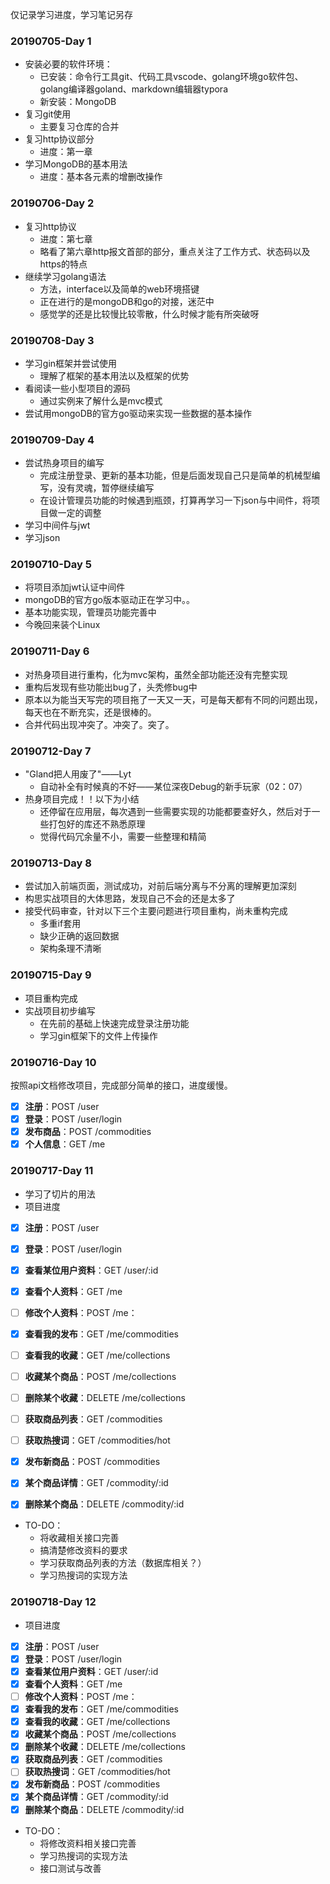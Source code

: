 仅记录学习进度，学习笔记另存

### 20190705-Day 1

- 安装必要的软件环境：
  - 已安装：命令行工具git、代码工具vscode、golang环境go软件包、golang编译器goland、markdown编辑器typora
  - 新安装：MongoDB
- 复习git使用
  - 主要复习仓库的合并
- 复习http协议部分
  - 进度：第一章
- 学习MongoDB的基本用法
  - 进度：基本各元素的增删改操作

### 20190706-Day 2

- 复习http协议
  - 进度：第七章
  - 略看了第六章http报文首部的部分，重点关注了工作方式、状态码以及https的特点
- 继续学习golang语法
  - 方法，interface以及简单的web环境搭键
  - 正在进行的是mongoDB和go的对接，迷茫中
  - 感觉学的还是比较慢比较零散，什么时候才能有所突破呀 

### 20190708-Day 3

- 学习gin框架并尝试使用
  - 理解了框架的基本用法以及框架的优势
- 看阅读一些小型项目的源码
  - 通过实例来了解什么是mvc模式
- 尝试用mongoDB的官方go驱动来实现一些数据的基本操作

### 20190709-Day 4

- 尝试热身项目的编写
  - 完成注册登录、更新的基本功能，但是后面发现自己只是简单的机械型编写，没有灵魂，暂停继续编写
  - 在设计管理员功能的时候遇到瓶颈，打算再学习一下json与中间件，将项目做一定的调整
- 学习中间件与jwt
- 学习json

### 20190710-Day 5

- 将项目添加jwt认证中间件
- mongoDB的官方go版本驱动正在学习中。。
- 基本功能实现，管理员功能完善中
- 今晚回来装个Linux

### 20190711-Day 6
- 对热身项目进行重构，化为mvc架构，虽然全部功能还没有完整实现
- 重构后发现有些功能出bug了，头秃修bug中
- 原本以为能当天写完的项目拖了一天又一天，可是每天都有不同的问题出现，每天也在不断充实，还是很棒的。
- 合并代码出现冲突了。冲突了。突了。

### 20190712-Day 7
- "Gland把人用废了"——Lyt
    - 自动补全有时候真的不好——某位深夜Debug的新手玩家（02：07）
- 热身项目完成！！以下为小结
    - 还停留在应用层，每次遇到一些需要实现的功能都要查好久，然后对于一些打包好的库还不熟悉原理
    - 觉得代码冗余量不小，需要一些整理和精简

### 20190713-Day 8
- 尝试加入前端页面，测试成功，对前后端分离与不分离的理解更加深刻
- 构思实战项目的大体思路，发现自己不会的还是太多了
- 接受代码审查，针对以下三个主要问题进行项目重构，尚未重构完成
   - 多重if套用
   - 缺少正确的返回数据
   - 架构条理不清晰

### 20190715-Day 9

- 项目重构完成
- 实战项目初步编写
  - 在先前的基础上快速完成登录注册功能
  - 学习gin框架下的文件上传操作



### 20190716-Day 10

按照api文档修改项目，完成部分简单的接口，进度缓慢。

- [x] **注册**：POST /user 
- [x] **登录**：POST /user/login
- [x] **发布商品**：POST /commodities
- [x] **个人信息**：GET /me

### 20190717-Day 11

- 学习了切片的用法
- 项目进度

- [x] **注册**：POST /user 
- [x] **登录**：POST /user/login
- [x] **查看某位用户资料**：GET /user/:id
- [x] **查看个人资料**：GET /me
- [ ] **修改个人资料**：POST /me：
- [x] **查看我的发布**：GET /me/commodities
- [ ] **查看我的收藏**：GET /me/collections
- [ ] **收藏某个商品**：POST /me/collections
- [ ] **删除某个收藏**：DELETE /me/collections

- [ ] **获取商品列表**：GET /commodities
- [ ] **获取热搜词**：GET /commodities/hot
- [x] **发布新商品**：POST /commodities

- [x] **某个商品详情**：GET /commodity/:id
- [x] **删除某个商品**：DELETE /commodity/:id

- TO-DO：
  - 将收藏相关接口完善
  - 搞清楚修改资料的要求
  - 学习获取商品列表的方法（数据库相关？）
  - 学习热搜词的实现方法

### 20190718-Day 12

- 项目进度
- [x] **注册**：POST /user 
- [x] **登录**：POST /user/login
- [x] **查看某位用户资料**：GET /user/:id
- [x] **查看个人资料**：GET /me
- [ ] **修改个人资料**：POST /me：
- [x] **查看我的发布**：GET /me/commodities
- [x] **查看我的收藏**：GET /me/collections
- [x] **收藏某个商品**：POST /me/collections
- [x] **删除某个收藏**：DELETE /me/collections
- [x] **获取商品列表**：GET /commodities
- [ ] **获取热搜词**：GET /commodities/hot
- [x] **发布新商品**：POST /commodities
- [x] **某个商品详情**：GET /commodity/:id
- [x] **删除某个商品**：DELETE /commodity/:id
- TO-DO：
  - 将修改资料相关接口完善
  - 学习热搜词的实现方法
  - 接口测试与改善